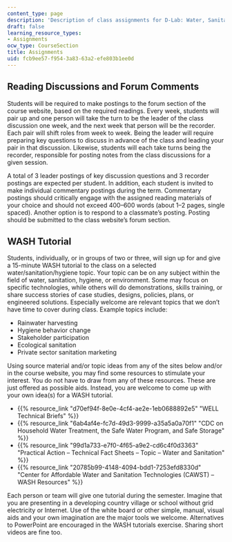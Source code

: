 ```yaml
---
content_type: page
description: 'Description of class assignments for D-Lab: Water, Sanitation, and Hygiene.'
draft: false
learning_resource_types:
- Assignments
ocw_type: CourseSection
title: Assignments
uid: fcb9ee57-f954-3a83-63a2-efe803b1ee0d
---
```

## Reading Discussions and Forum Comments

Students will be required to make postings to the forum section of the course website, based on the required readings. Every week, students will pair up and one person will take the turn to be the leader of the class discussion one week, and the next week that person will be the recorder. Each pair will shift roles from week to week. Being the leader will require preparing key questions to discuss in advance of the class and leading your pair in that discussion. Likewise, students will each take turns being the recorder, responsible for posting notes from the class discussions for a given session.

A total of 3 leader postings of key discussion questions and 3 recorder postings are expected per student. In addition, each student is invited to make individual commentary postings during the term. Commentary postings should critically engage with the assigned reading materials of your choice and should not exceed 400–600 words (about 1–2 pages, single spaced). Another option is to respond to a classmate’s posting. Posting should be submitted to the class website’s forum section.

## WASH Tutorial

Students, individually, or in groups of two or three, will sign up for and give a 15-minute WASH tutorial to the class on a selected water/sanitation/hygiene topic. Your topic can be on any subject within the field of water, sanitation, hygiene, or environment. Some may focus on specific technologies, while others will do demonstrations, skills training, or share success stories of case studies, designs, policies, plans, or engineered solutions. Especially welcome are relevant topics that we don’t have time to cover during class. Example topics include:

- Rainwater harvesting
- Hygiene behavior change
- Stakeholder participation
- Ecological sanitation
- Private sector sanitation marketing

Using source material and/or topic ideas from any of the sites below and/or in the course website, you may find some resources to stimulate your interest. You do not have to draw from any of these resources. These are just offered as possible aids. Instead, you are welcome to come up with your own idea(s) for a WASH tutorial. 

- {{% resource_link "d70ef94f-8e0e-4cf4-ae2e-1eb0688892e5" "WELL Technical Briefs" %}}
- {{% resource_link "6ab4af4e-fc7d-49d3-9999-a35a5a0a70f1" "CDC on Household Water Treatment, the Safe Water Program, and Safe Storage" %}}
- {{% resource_link "99d1a733-e7f0-4f65-a9e2-cd6c4f0d3363" "Practical Action – Technical Fact Sheets – Topic – Water and Sanitation" %}}
- {{% resource_link "20785b99-4148-4094-bdd1-7253efd8330d" "Center for Affordable Water and Sanitation Technologies (CAWST) – WASH Resources" %}}

Each person or team will give one tutorial during the semester. Imagine that you are presenting in a developing country village or school without grid electricity or Internet. Use of the white board or other simple, manual, visual aids and your own imagination are the major tools we welcome. Alternatives to PowerPoint are encouraged in the WASH tutorials exercise. Sharing short videos are fine too.